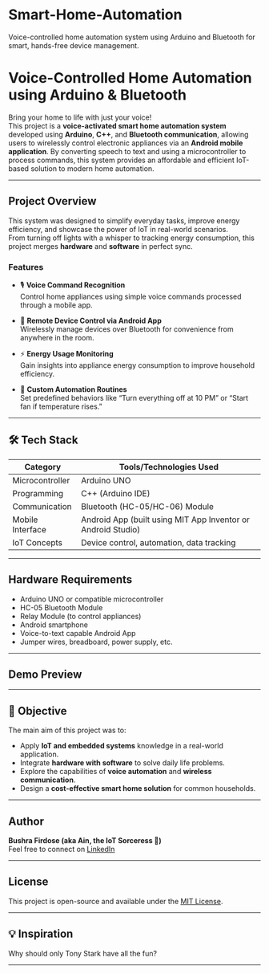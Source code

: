 # Smart-Home-Automation
Voice-controlled home automation system using Arduino and Bluetooth for smart, hands-free device management.

#  Voice-Controlled Home Automation using Arduino & Bluetooth

Bring your home to life with just your voice!  
This project is a **voice-activated smart home automation system** developed using **Arduino**, **C++**, and **Bluetooth communication**, allowing users to wirelessly control electronic appliances via an **Android mobile application**. By converting speech to text and using a microcontroller to process commands, this system provides an affordable and efficient IoT-based solution to modern home automation.

---

##  Project Overview

This system was designed to simplify everyday tasks, improve energy efficiency, and showcase the power of IoT in real-world scenarios.  
From turning off lights with a whisper to tracking energy consumption, this project merges **hardware** and **software** in perfect sync.

###  Features

- 🎙️ **Voice Command Recognition**  
  Control home appliances using simple voice commands processed through a mobile app.

- 📱 **Remote Device Control via Android App**  
  Wirelessly manage devices over Bluetooth for convenience from anywhere in the room.

- ⚡ **Energy Usage Monitoring**  
  Gain insights into appliance energy consumption to improve household efficiency.

- 🔄 **Custom Automation Routines**  
  Set predefined behaviors like “Turn everything off at 10 PM” or “Start fan if temperature rises.”

---

## 🛠️ Tech Stack

| Category         | Tools/Technologies Used                   |
|------------------|-------------------------------------------|
| Microcontroller  | Arduino UNO                               |
| Programming      | C++ (Arduino IDE)                         |
| Communication    | Bluetooth (HC-05/HC-06) Module            |
| Mobile Interface | Android App (built using MIT App Inventor or Android Studio) |
| IoT Concepts     | Device control, automation, data tracking |

---

##  Hardware Requirements

- Arduino UNO or compatible microcontroller  
- HC-05 Bluetooth Module  
- Relay Module (to control appliances)  
- Android smartphone  
- Voice-to-text capable Android App  
- Jumper wires, breadboard, power supply, etc.

---

##  Demo Preview 


---

## 🎯 Objective

The main aim of this project was to:
- Apply **IoT and embedded systems** knowledge in a real-world application.
- Integrate **hardware with software** to solve daily life problems.
- Explore the capabilities of **voice automation** and **wireless communication**.
- Design a **cost-effective smart home solution** for common households.

---

## Author

**Bushra Firdose (aka Ain, the IoT Sorceress 🔮)**  
Feel free to connect on [LinkedIn](www.linkedin.com/in/bushra-firdose)

---

##  License

This project is open-source and available under the [MIT License](LICENSE).

---

## 💡 Inspiration

Why should only Tony Stark have all the fun?

---


